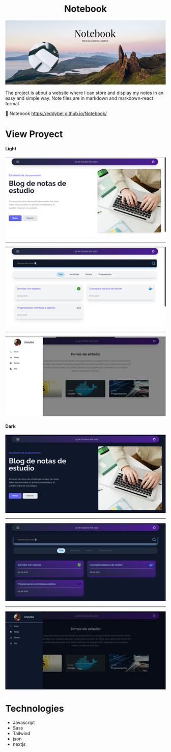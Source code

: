 <h1 align="center" >Notebook</h1>

![Front](./assets/covers/front.png)

The project is about a website where I can store and display my notes in an easy and simple way. Note files are in markdown and markdown-react format

:link: Notebook https://eddybel.github.io/Notebook/

# View Proyect

#### Light

![Capture1º](./assets/covers/CaptureLight5.png)

---

![Capture2º](./assets/covers/CaptureLight1.png)

---

![Capture3º](./assets/covers/CaptureLight3.png)

#### Dark

![Capture1º](./assets/covers/CaptureDark5.png)

---

![Capture2º](./assets/covers/CaptureDark1.png)

---

![Capture3º](./assets/covers/CaptureDark3.png)

# Technologies

- Javascript
- Sass
- Tailwind
- json
- nextjs
